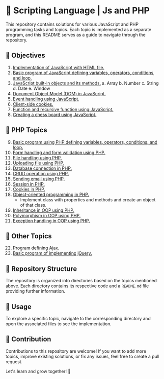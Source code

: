 # 🚀 Scripting Language | Js and PHP

This repository contains solutions for various JavaScript and PHP programming tasks and topics. Each topic is implemented as a separate program, and this README serves as a guide to navigate through the repository.

## 🎯 Objectives

1. [Implementation of JavaScript with HTML file.](JS/01.md)
2. [Basic program of JavaScript defining variables, operators, conditions, and loop.](JS/02.js)
3. [JavaScript built-in objects and its methods.](JS/03.js)
   a. Array
   b. Number
   c. String
   d. Date
   e. Window
4. [Document Object Model (DOM) in JavaScript.](JS/03.md)
5. [Event handling using JavaScript.](JS/04.md)
6. [Client-side cookies.](JS/05.md)
7. [Function and recursive function using JavaScript.](JS/06.md)
8. [Creating a chess board using JavaScript.](JS/08.md)

## 🐘 PHP Topics

9. [Basic program using PHP defining variables, operators, conditions, and loop.](PHP/01.php)
10. [Form handling and form validation using PHP.](PHP/02.md)
11. [File handling using PHP.](PHP/03.md)
12. [Uploading file using PHP.](PHP/04.md)
13. [Database connection in PHP.](PHP/05-db_connection.php)
14. [CRUD operation using PHP.](PHP/06-crud.md)
15. [Sending email using PHP.](PHP/07.md)
16. [Session in PHP.](PHP/08-session.md)
17. [Cookies in PHP.](PHP/09-cookies.md)
18. [Object-oriented programming in PHP.](PHP/10-oop.md)
    - Implement class with properties and methods and create an object of that class.
19. [Inheritance in OOP using PHP.](PHP/11.md)
20. [Polymorphism in OOP using PHP.](PHP/12-polymorphism.md)
21. [Exception handling in OOP using PHP.](PHP/13-exception.md)

## 📁 Other Topics

22. [Program defining Ajax.](PHP/14-ajax.html)
23. [Basic program of implementing jQuery.](PHP/15-jquery.html)

## 📂 Repository Structure

The repository is organized into directories based on the topics mentioned above. Each directory contains its respective code and a `README.md` file providing further information.

## 📖 Usage

To explore a specific topic, navigate to the corresponding directory and open the associated files to see the implementation.

## 🤝 Contribution

Contributions to this repository are welcome! If you want to add more topics, improve existing solutions, or fix any issues, feel free to create a pull request.

Let's learn and grow together! 🌱

